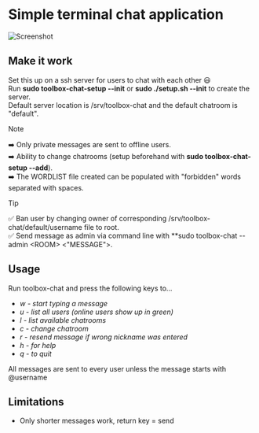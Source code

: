 # Simple terminal chat application
![Screenshot](https://github.com/william-andersson/chat/blob/main/Screenshot.png)

## Make it work

Set this up on a ssh server for users to chat with each other :smiley:<br>
Run **sudo toolbox-chat-setup --init** or **sudo ./setup.sh --init** to create the server.<br>
Default server location is /srv/toolbox-chat and the default chatroom is "default".<br>


> [!NOTE]
> :arrow_right: Only private messages are sent to offline users.<br>
> :arrow_right: Ability to change chatrooms (setup beforehand with **sudo toolbox-chat-setup --add**).<br>
> :arrow_right: The WORDLIST file created can be populated with "forbidden" words separated with spaces.<br>

>[!TIP]
> :white_check_mark: Ban user by changing owner of corresponding /srv/toolbox-chat/default/username file to root.<br>
> :white_check_mark: Send message as admin via command line with **sudo toolbox-chat --admin \<ROOM\> \<"MESSAGE"\>.<br>

## Usage
Run toolbox-chat and press the following keys to...

* *w - start typing a message*
* *u - list all users (online users show up in green)*
* *l - list available chatrooms*
* *c - change chatroom*
* *r - resend message if wrong nickname was entered*
* *h - for help*
* *q - to quit*

All messages are sent to every user unless the message starts with @username<br>

## Limitations

- Only shorter messages work, return key = send
